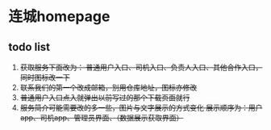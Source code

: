 # 连城homepage

## todo list
1. ~~获取服务下面改为：
    普通用户入口、司机入口、负责人入口、其他合作入口，同时图标改一下~~
2. ~~联系我们的第一个改成邮箱，别用仓库地址，图标亦修改~~
3. ~~普通用户入口点入就弹出以前写过的那个下载页面就行~~
4. ~~服务简介可能需要改的多一些，图片与文字展示的方式变化
    展示顺序为：用户app、司机app、管理员界面、（数据展示获取界面）~~

